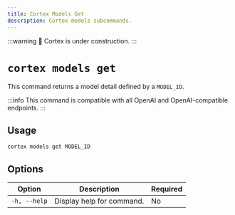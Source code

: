 ```yaml
---
title: Cortex Models Get
description: Cortex models subcommands.
---
```


:::warning
🚧 Cortex is under construction.
:::

# `cortex models get`

This command returns a model detail defined by a `MODEL_ID`.

:::info
This command is compatible with all OpenAI and OpenAI-compatible endpoints.
:::

## Usage

```bash
cortex models get MODEL_ID
```

## Options

| Option            | Description                              | Required |
|-------------------|------------------------------------------|-------------------|
| `-h, --help`      | Display help for command.                 | No         |
